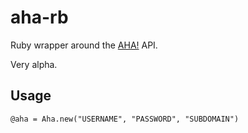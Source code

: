 # aha-rb

Ruby wrapper around the [AHA!](http://www.aha.io/) API.

Very alpha.

## Usage

`@aha = Aha.new("USERNAME", "PASSWORD", "SUBDOMAIN")`